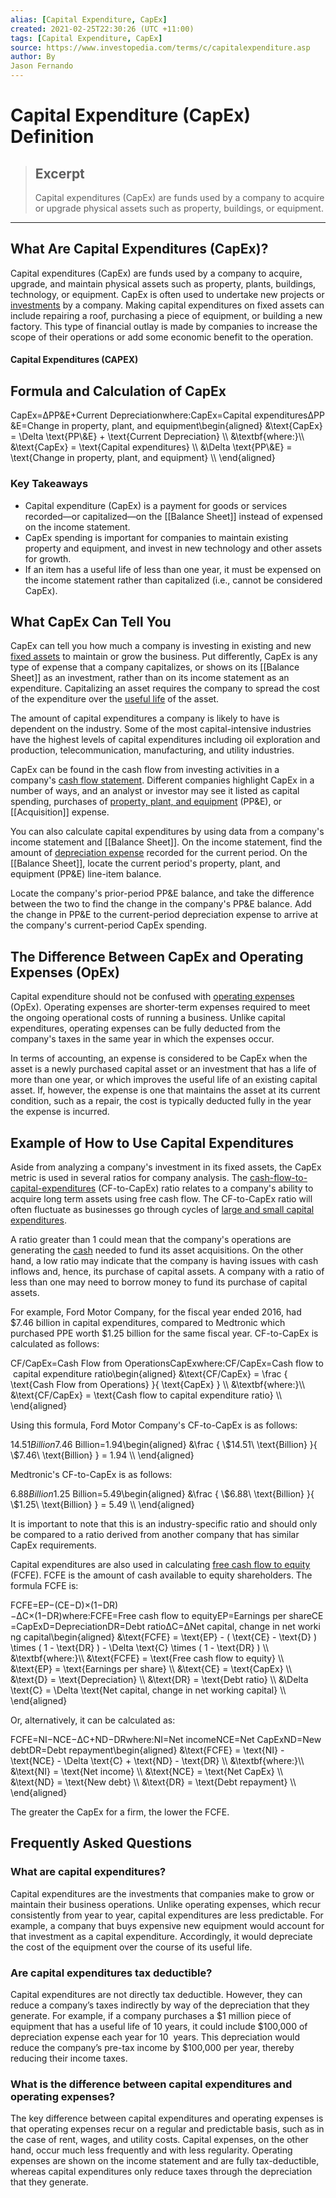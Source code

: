 ```yaml
---
alias: [Capital Expenditure, CapEx]
created: 2021-02-25T22:30:26 (UTC +11:00)
tags: [Capital Expenditure, CapEx]
source: https://www.investopedia.com/terms/c/capitalexpenditure.asp
author: By
Jason Fernando
---
```


# Capital Expenditure (CapEx) Definition

> ## Excerpt
> Capital expenditures (CapEx) are funds used by a company to acquire or upgrade physical assets such as property, buildings, or equipment.

---
## What Are Capital Expenditures (CapEx)?

Capital expenditures (CapEx) are funds used by a company to acquire, upgrade, and maintain physical assets such as property, plants, buildings, technology, or equipment. CapEx is often used to undertake new projects or [investments](https://www.investopedia.com/terms/c/capital-investment.asp) by a company. Making capital expenditures on fixed assets can include repairing a roof, purchasing a piece of equipment, or building a new factory. This type of financial outlay is made by companies to increase the scope of their operations or add some economic benefit to the operation.

#### Capital Expenditures (CAPEX)

## Formula and Calculation of CapEx

CapEx\=ΔPP&E+Current Depreciationwhere:CapEx\=Capital expendituresΔPP&E\=Change in property, plant, and equipment\\begin{aligned} &\\text{CapEx} = \\Delta \\text{PP\\&E} + \\text{Current Depreciation} \\\\ &\\textbf{where:}\\\\ &\\text{CapEx} = \\text{Capital expenditures} \\\\ &\\Delta \\text{PP\\&E} = \\text{Change in property, plant, and equipment} \\\\ \\end{aligned}

### Key Takeaways

-   Capital expenditure (CapEx) is a payment for goods or services recorded—or capitalized—on the [[Balance Sheet]] instead of expensed on the income statement.
-   CapEx spending is important for companies to maintain existing property and equipment, and invest in new technology and other assets for growth.
-   If an item has a useful life of less than one year, it must be expensed on the income statement rather than capitalized (i.e., cannot be considered CapEx).

## What CapEx Can Tell You

CapEx can tell you how much a company is investing in existing and new [fixed assets](https://www.investopedia.com/terms/f/fixedasset.asp) to maintain or grow the business. Put differently, CapEx is any type of expense that a company capitalizes, or shows on its [[Balance Sheet]] as an investment, rather than on its income statement as an expenditure. Capitalizing an asset requires the company to spread the cost of the expenditure over the [useful life](https://www.investopedia.com/terms/u/usefullife.asp) of the asset.

The amount of capital expenditures a company is likely to have is dependent on the industry. Some of the most capital-intensive industries have the highest levels of capital expenditures including oil exploration and production, telecommunication, manufacturing, and utility industries.

CapEx can be found in the cash flow from investing activities in a company's [cash flow statement](https://www.investopedia.com/investing/what-is-a-cash-flow-statement/). Different companies highlight CapEx in a number of ways, and an analyst or investor may see it listed as capital spending, purchases of [property, plant, and equipment](https://www.investopedia.com/terms/p/ppe.asp) (PP&E), or [[Acquisition]] expense.

You can also calculate capital expenditures by using data from a company's income statement and [[Balance Sheet]]. On the income statement, find the amount of [depreciation expense](https://www.investopedia.com/terms/d/depreciation.asp) recorded for the current period. On the [[Balance Sheet]], locate the current period's property, plant, and equipment (PP&E) line-item balance.

Locate the company's prior-period PP&E balance, and take the difference between the two to find the change in the company's PP&E balance. Add the change in PP&E to the current-period depreciation expense to arrive at the company's current-period CapEx spending.

## The Difference Between CapEx and Operating Expenses (OpEx)

Capital expenditure should not be confused with [operating expenses](https://www.investopedia.com/terms/o/operating_expense.asp) (OpEx). Operating expenses are shorter-term expenses required to meet the ongoing operational costs of running a business. Unlike capital expenditures, operating expenses can be fully deducted from the company's taxes in the same year in which the expenses occur.

In terms of accounting, an expense is considered to be CapEx when the asset is a newly purchased capital asset or an investment that has a life of more than one year, or which improves the useful life of an existing capital asset. If, however, the expense is one that maintains the asset at its current condition, such as a repair, the cost is typically deducted fully in the year the expense is incurred.

## Example of How to Use Capital Expenditures

Aside from analyzing a company's investment in its fixed assets, the CapEx metric is used in several ratios for company analysis. The [cash-flow-to-capital-expenditures](https://www.investopedia.com/terms/c/cashflow_capex.asp) (CF-to-CapEx) ratio relates to a company's ability to acquire long term assets using free cash flow. The CF-to-CapEx ratio will often fluctuate as businesses go through cycles of [large and small capital expenditures](https://www.investopedia.com/ask/answers/112814/what-are-some-examples-main-types-capital-expenditures-capex.asp).

A ratio greater than 1 could mean that the company's operations are generating the [cash](https://www.investopedia.com/terms/c/cash-available-for-distribution.asp) needed to fund its asset acquisitions. On the other hand, a low ratio may indicate that the company is having issues with cash inflows and, hence, its purchase of capital assets. A company with a ratio of less than one may need to borrow money to fund its purchase of capital assets.

For example, Ford Motor Company, for the fiscal year ended 2016, had $7.46 billion in capital expenditures, compared to Medtronic which purchased PPE worth $1.25 billion for the same fiscal year. CF-to-CapEx is calculated as follows:

CF/CapEx\=Cash Flow from OperationsCapExwhere:CF/CapEx\=Cash flow to capital expenditure ratio\\begin{aligned} &\\text{CF/CapEx} = \\frac { \\text{Cash Flow from Operations} }{ \\text{CapEx} } \\\\ &\\textbf{where:}\\\\ &\\text{CF/CapEx} = \\text{Cash flow to capital expenditure ratio} \\\\ \\end{aligned}

Using this formula, Ford Motor Company's CF-to-CapEx is as follows:

$14.51 Billion$7.46 Billion\=1.94\\begin{aligned} &\\frac { \\$14.51\\ \\text{Billion} }{ \\$7.46\\ \\text{Billion} } = 1.94 \\\\ \\end{aligned}

Medtronic's CF-to-CapEx is as follows:

$6.88 Billion$1.25 Billion\=5.49\\begin{aligned} &\\frac { \\$6.88\\ \\text{Billion} }{ \\$1.25\\ \\text{Billion} } = 5.49 \\\\ \\end{aligned}

It is important to note that this is an industry-specific ratio and should only be compared to a ratio derived from another company that has similar CapEx requirements.

Capital expenditures are also used in calculating [free cash flow to equity](https://www.investopedia.com/terms/f/freecashflowtoequity.asp) (FCFE). FCFE is the amount of cash available to equity shareholders. The formula FCFE is:

FCFE\=EP−(CE−D)×(1−DR)−ΔC×(1−DR)where:FCFE\=Free cash flow to equityEP\=Earnings per shareCE\=CapExD\=DepreciationDR\=Debt ratioΔC\=ΔNet capital, change in net working capital\\begin{aligned} &\\text{FCFE} = \\text{EP} - ( \\text{CE} - \\text{D} ) \\times ( 1 - \\text{DR} ) - \\Delta \\text{C} \\times ( 1 - \\text{DR} ) \\\\ &\\textbf{where:}\\\\ &\\text{FCFE} = \\text{Free cash flow to equity} \\\\ &\\text{EP} = \\text{Earnings per share} \\\\ &\\text{CE} = \\text{CapEx} \\\\ &\\text{D} = \\text{Depreciation} \\\\ &\\text{DR} = \\text{Debt ratio} \\\\ &\\Delta \\text{C} = \\Delta \\text{Net capital, change in net working capital} \\\\ \\end{aligned}

Or, alternatively, it can be calculated as: 

FCFE\=NI−NCE−ΔC+ND−DRwhere:NI\=Net incomeNCE\=Net CapExND\=New debtDR\=Debt repayment\\begin{aligned} &\\text{FCFE} = \\text{NI} - \\text{NCE} - \\Delta \\text{C} + \\text{ND} - \\text{DR} \\\\ &\\textbf{where:}\\\\ &\\text{NI} = \\text{Net income} \\\\ &\\text{NCE} = \\text{Net CapEx} \\\\ &\\text{ND} = \\text{New debt} \\\\ &\\text{DR} = \\text{Debt repayment} \\\\ \\end{aligned}

The greater the CapEx for a firm, the lower the FCFE.

## Frequently Asked Questions

### What are capital expenditures?

Capital expenditures are the investments that companies make to grow or maintain their business operations. Unlike operating expenses, which recur consistently from year to year, capital expenditures are less predictable. For example, a company that buys expensive new equipment would account for that investment as a capital expenditure. Accordingly, it would depreciate the cost of the equipment over the course of its useful life. 

### Are capital expenditures tax deductible?

Capital expenditures are not directly tax deductible. However, they can reduce a company’s taxes indirectly by way of the depreciation that they generate. For example, if a company purchases a $1 million piece of equipment that has a useful life of 10 years, it could include $100,000 of depreciation expense each year for 10  years. This depreciation would reduce the company’s pre-tax income by $100,000 per year, thereby reducing their income taxes.

### What is the difference between capital expenditures and operating expenses?

The key difference between capital expenditures and operating expenses is that operating expenses recur on a regular and predictable basis, such as in the case of rent, wages, and utility costs. Capital expenses, on the other hand, occur much less frequently and with less regularity. Operating expenses are shown on the income statement and are fully tax-deductible, whereas capital expenditures only reduce taxes through the depreciation that they generate.

